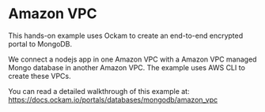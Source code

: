 # Amazon VPC

This hands-on example uses Ockam to create an end-to-end encrypted portal to MongoDB.

We connect a nodejs app in one Amazon VPC with a Amazon VPC managed Mongo database in another Amazon VPC.
The example uses AWS CLI to create these VPCs.

You can read a detailed walkthrough of this example at:
https://docs.ockam.io/portals/databases/mongodb/amazon_vpc
